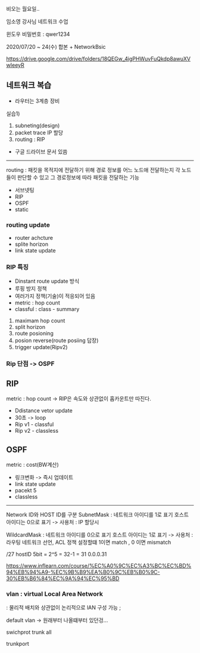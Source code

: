비오는 월요일.. 

임소영 강사님 네트워크 수업 

윈도우 비밀번호 : qwer1234

2020/07/20 ~ 24(수) 합본 + NetworkBsic 

https://drive.google.com/drive/folders/18QEGw_4igPHWuvFuQkdp8awuXVwIeeyR


## 네트워크 복습 

- 라우터는 3계층 장비





실습1)
1. subneting(design)
2. packet trace IP 할당
3. routing : RIP


+ 구글 드라이브 문서 있씀
------------------------------------------

routing : 패킷을 목적지에 전달하기 위해 경로 정보를 어느 노드애 전달하는지 각 노드들이 판단할 수 있고 그 경로정보에 따라 패킷을 전달하는 기능 


- 서브넷팅
- RIP
- OSPF
- static

### routing update
- router achcture 
- splite horizon
- link state update 
  

### RIP 특징
-   Dinstant route update 방식
-   루핑 방지 정책
-   여러가지 정책(기술)이 적응되어 있음
  - metric : hop count
  - classful : class - summary 

  1. maximam hop count
  2. split horizon
  3. route posioning
  4. posion reverse(route posiing 답장)
  5. trigger update(Ripv2) 


### Rip 단점 -> OSPF 

## RIP
metric : hop count
-> RIP은 속도와 상관없이 홉카운트만 따진다.
- Ddistance vetor update
- 30초 -> loop
- Rip v1 - classful
- Rip v2 - classless


## OSPF
metric : cost(BW계산)
- 링크변화 -> 즉시 업데이트
- link state update 
- pacekt 5
- classless

----------------------------------
Network ID와 HOST ID를 구분
SubnetMask : 네트워크 아이디를 1로 표기 호스트 아이디는 0으로 표기
  -> 사용처 : IP 할당시


WildcardMask : 네트워크 아이디를 0으로 표기 호스트 아이디는 1로 표기 
  -> 사용처 : 라우팅 네트워크 선언, ACL 정책 설정할떄 1이면 match , 0 이면 mismatch 

  /27 hostID 5bit = 2^5 = 32-1 = 31 0.0.0.31


https://www.inflearn.com/course/%EC%A0%9C%EC%A3%BC%EC%BD%94%EB%94%A9-%EC%9B%B9%EA%B0%9C%EB%B0%9C-30%EB%B6%84%EC%9A%94%EC%95%BD

### vlan : virtual Local Area Network
: 물리적 배치와 상관없이 논리적으로 lAN 구성 가능
;

default vlan -> 원래부터 나올떄부터 있던겅...

swichprot trunk all

trunkport
